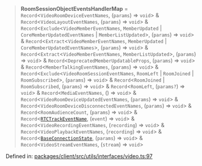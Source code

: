 > **RoomSessionObjectEventsHandlerMap** = `Record`\<`VideoRoomDeviceEventNames`, (`params`) => `void`\> & `Record`\<`VideoLayoutEventNames`, (`params`) => `void`\> & `Record`\<`Exclude`\<`VideoMemberEventNames`, `MemberUpdated` \| `CoreMemberUpdatedEventNames` \| `MemberListUpdated`\>, (`params`) => `void`\> & `Record`\<`Extract`\<`VideoMemberEventNames`, `MemberUpdated` \| `CoreMemberUpdatedEventNames`\>, (`params`) => `void`\> & `Record`\<`Extract`\<`VideoMemberEventNames`, `MemberListUpdated`\>, (`params`) => `void`\> & `Record`\<`DeprecatedMemberUpdatableProps`, (`params`) => `void`\> & `Record`\<`MemberTalkingEventNames`, (`params`) => `void`\> & `Record`\<`Exclude`\<`VideoRoomSessionEventNames`, `RoomLeft` \| `RoomJoined` \| `RoomSubscribed`\>, (`params`) => `void`\> & `Record`\<`RoomJoined` \| `RoomSubscribed`, (`params`) => `void`\> & `Record`\<`RoomLeft`, (`params?`) => `void`\> & `Record`\<`MediaEventNames`, () => `void`\> & `Record`\<`VideoRoomDeviceUpdatedEventNames`, (`params`) => `void`\> & `Record`\<`VideoRoomDeviceDisconnectedEventNames`, (`params`) => `void`\> & `Record`\<`RoomAudienceCount`, (`params`) => `void`\> & `Record`\<[`RTCTrackEventName`](RTCTrackEventName.md), (`event`) => `void`\> & `Record`\<`VideoRecordingEventNames`, (`recording`) => `void`\> & `Record`\<`VideoPlaybackEventNames`, (`recording`) => `void`\> & `Record`\<[`BaseConnectionState`](BaseConnectionState.md), (`params`) => `void`\> & `Record`\<`VideoStreamEventNames`, (`stream`) => `void`\>

Defined in: [packages/client/src/utils/interfaces/video.ts:97](https://github.com/signalwire/signalwire-js/blob/52fa77b6c8db68f4c99b30b3776f45a4309e15bf/packages/client/src/utils/interfaces/video.ts#L97)
